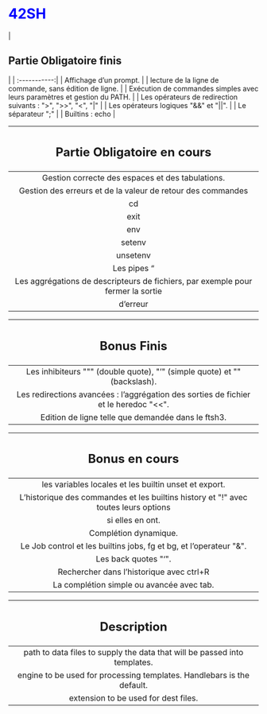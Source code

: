 <!DOCTYPE html>

<html>
<head>
	<meta charset="utf-8" />
	<style>
		h1
		{
			color: blue;
		}
	</style>
		<h1 color:blue>42SH</h1>
</head>
<body>
| <h2>Partie Obligatoire finis</h2> |
| :-----------:|
| Affichage d’un prompt. |
| lecture de la ligne de commande, sans édition de ligne. |
| Exécution de commandes simples avec leurs paramètres et gestion du PATH. |
| Les opérateurs de redirection suivants : ">", ">>", "<", "|" |
| Les opérateurs logiques "&&" et "||". |
| Le séparateur ";" |
| Builtins : echo |

| <h2>Partie Obligatoire en cours</h2> |
| :-----------:|
| Gestion correcte des espaces et des tabulations. |
| Gestion des erreurs et de la valeur de retour des commandes |
| cd |
| exit |
| env |
| setenv |
| unsetenv |
| Les pipes “|” |
| Les aggrégations de descripteurs de fichiers, par exemple pour fermer la sortie
d’erreur |

| <h2>Bonus Finis</h2> |
| :-----------:|
| Les inhibiteurs """ (double quote), "’" (simple quote) et "\" (backslash). |
| Les redirections avancées : l’aggrégation des sorties de fichier et le heredoc "<<". |
| Edition de ligne telle que demandée dans le ftsh3. |

| <h2>Bonus en cours</h2> |
| :-----------:|
| les variables locales et les builtin unset et export. |
| L’historique des commandes et les builtins history et "!" avec toutes leurs options
si elles en ont. |
| Complétion dynamique. |
| Le Job control et les builtins jobs, fg et bg, et l’operateur "&". |
| Les back quotes "‘". |
| Rechercher dans l’historique avec ctrl+R |
| La complétion simple ou avancée avec tab. |

| <h2>Description</h2> |
| :-----------:|
| path to data files to supply the data that will be passed into templates. |
| engine to be used for processing templates. Handlebars is the default. |
| extension to be used for dest files. |
